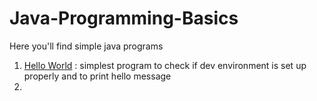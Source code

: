 # Java-Programming-Basics
Here you'll find simple java programs
1. <a href="https://github.com/adarshhs/Java-Programming-Basics/blob/master/src/com/adarsh/corejava/basics/HelloWorld.java">Hello World</a> : simplest program to check if dev environment is set up properly and to print hello message
2. 

